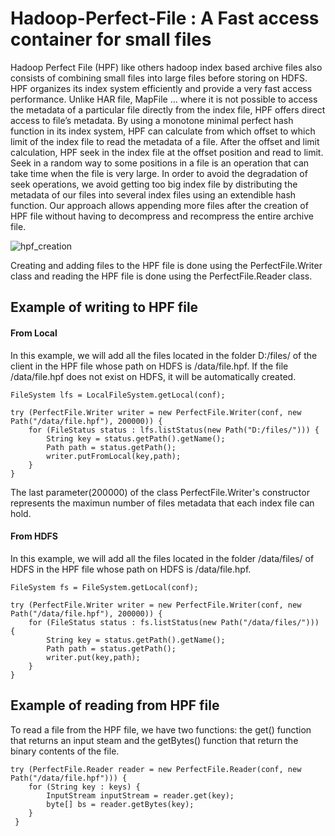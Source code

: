 # Hadoop-Perfect-File : A Fast access container for small files

Hadoop Perfect File (HPF) like others hadoop index based archive files also consists
of combining small files into large files before storing
on HDFS. HPF organizes its index system efficiently and
provide a very fast access performance. Unlike HAR file, MapFile ... 
where it is not possible to access the metadata
of a particular file directly from the index file, HPF
offers direct access to file’s metadata. By using a monotone minimal perfect hash function in its index
system, HPF can calculate from which offset to which
limit of the index file to read the metadata of a file.
After the offset and limit calculation, HPF seek in the
index file at the offset position and read to limit. Seek in
a random way to some positions in a file is an operation
that can take time when the file is very large. In order
to avoid the degradation of seek operations, we avoid
getting too big index file by distributing the metadata
of our files into several index files using an extendible
hash function. Our approach allows appending more
files after the creation of HPF file without having to
decompress and recompress the entire archive file.



![hpf_creation](https://user-images.githubusercontent.com/18069576/51819858-eaf5c380-230e-11e9-85a3-74696db11d43.png)



Creating and adding files to the HPF file is done using the PerfectFile.Writer class and reading the HPF file is done using the PerfectFile.Reader class.

## Example of writing to HPF file

#### From Local
In this example, we will add all the files located in the folder D:/files/ of the client in the HPF file whose path on HDFS is /data/file.hpf. 
If the file /data/file.hpf does not exist on HDFS, it will be automatically created.


    FileSystem lfs = LocalFileSystem.getLocal(conf);
		
    try (PerfectFile.Writer writer = new PerfectFile.Writer(conf, new Path("/data/file.hpf"), 200000)) {
        for (FileStatus status : lfs.listStatus(new Path("D:/files/"))) {
            String key = status.getPath().getName();
            Path path = status.getPath();
            writer.putFromLocal(key,path);
        }
    }

The last parameter(200000) of the class PerfectFile.Writer's constructor represents the maximun number of files metadata that each index file can hold.

#### From HDFS
In this example, we will add all the files located in the folder /data/files/ of HDFS in the HPF file whose path on HDFS is /data/file.hpf. 

    FileSystem fs = FileSystem.getLocal(conf);
		
    try (PerfectFile.Writer writer = new PerfectFile.Writer(conf, new Path("/data/file.hpf"), 200000)) {
        for (FileStatus status : fs.listStatus(new Path("/data/files/"))) {
            String key = status.getPath().getName();
            Path path = status.getPath();
            writer.put(key,path);
        }
    }

## Example of reading from HPF file
To read a file from the HPF file, we have two functions: the get() function that returns an input steam and the getBytes() function that return the binary contents of the file.

    try (PerfectFile.Reader reader = new PerfectFile.Reader(conf, new Path("/data/file.hpf"))) {
        for (String key : keys) {
            InputStream inputStream = reader.get(key);
            byte[] bs = reader.getBytes(key);
        }
     }


